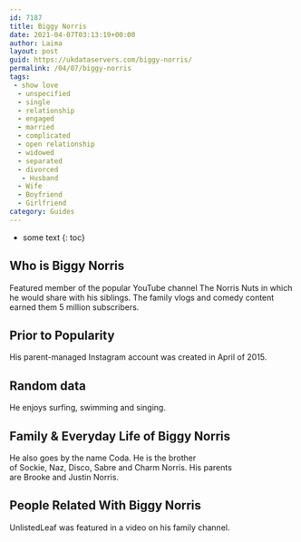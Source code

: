 ```yaml
---
id: 7187
title: Biggy Norris
date: 2021-04-07T03:13:19+00:00
author: Laima
layout: post
guid: https://ukdataservers.com/biggy-norris/
permalink: /04/07/biggy-norris
tags:
 - show love
  - unspecified
  - single
  - relationship
  - engaged
  - married
  - complicated
  - open relationship
  - widowed
  - separated
  - divorced
   - Husband
  - Wife
  - Boyfriend
  - Girlfriend
category: Guides
---
```


* some text
{: toc}


## Who is Biggy Norris
                  
                  
                  
Featured member of the popular YouTube channel The Norris Nuts in which he would share with his siblings. The family vlogs and comedy content earned them 5 million subscribers. 
                  
              
            
              
            
                
                
                
## Prior to Popularity
                  
                  
                  
His parent-managed Instagram account was created in April of 2015. 
                  
              
            
              
            
                
                
                
## Random data
                  
                  
                  
He enjoys surfing, swimming and singing.
                  
              
            
              
            
                
                
                
## Family & Everyday Life of Biggy Norris
                  
                  
                  
He also goes by the name Coda. He is the brother of Sockie, Naz, Disco, Sabre and Charm Norris. His parents are Brooke and Justin Norris. 
                  
              
            
              
            
                
                
                
## People Related With Biggy Norris
                  
                  
                  
UnlistedLeaf was featured in a video on his family channel.
                  
              
            
              
            
                
              
            
              
              
            
            
              
            
          
          
          